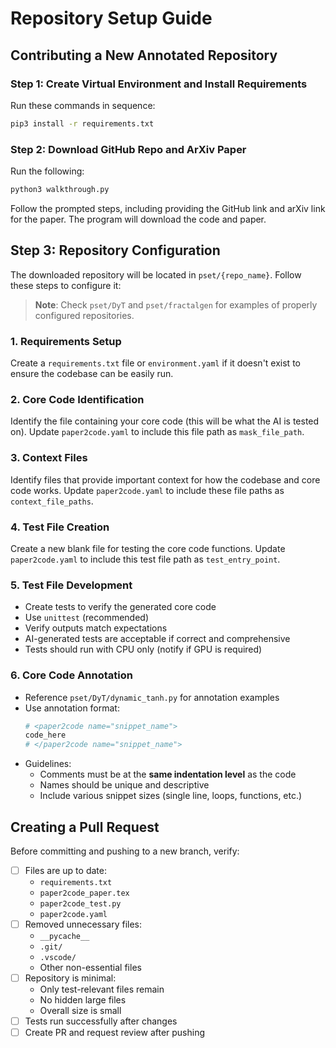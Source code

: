 # Repository Setup Guide

## Contributing a New Annotated Repository

### Step 1: Create Virtual Environment and Install Requirements

Run these commands in sequence:
```bash
pip3 install -r requirements.txt
```

### Step 2: Download GitHub Repo and ArXiv Paper
Run the following:
```bash
python3 walkthrough.py
```
Follow the prompted steps, including providing the GitHub link and arXiv link for the paper. The program will download the code and paper.

## Step 3: Repository Configuration

The downloaded repository will be located in `pset/{repo_name}`. Follow these steps to configure it:

> **Note**: Check `pset/DyT` and `pset/fractalgen` for examples of properly configured repositories.

### 1. Requirements Setup
Create a `requirements.txt` file or `environment.yaml` if it doesn't exist to ensure the codebase can be easily run.

### 2. Core Code Identification
Identify the file containing your core code (this will be what the AI is tested on). Update `paper2code.yaml` to include this file path as `mask_file_path`.

### 3. Context Files
Identify files that provide important context for how the codebase and core code works. Update `paper2code.yaml` to include these file paths as `context_file_paths`.

### 4. Test File Creation
Create a new blank file for testing the core code functions. Update `paper2code.yaml` to include this test file path as `test_entry_point`.

### 5. Test File Development
- Create tests to verify the generated core code
- Use `unittest` (recommended)
- Verify outputs match expectations
- AI-generated tests are acceptable if correct and comprehensive
- Tests should run with CPU only (notify if GPU is required)

### 6. Core Code Annotation
- Reference `pset/DyT/dynamic_tanh.py` for annotation examples
- Use annotation format:
  ```python
  # <paper2code name="snippet_name">
  code_here
  # </paper2code name="snippet_name">
  ```
- Guidelines:
  - Comments must be at the **same indentation level** as the code
  - Names should be unique and descriptive
  - Include various snippet sizes (single line, loops, functions, etc.)

## Creating a Pull Request

Before committing and pushing to a new branch, verify:

- [ ] Files are up to date:
  - `requirements.txt`
  - `paper2code_paper.tex`
  - `paper2code_test.py`
  - `paper2code.yaml`
- [ ] Removed unnecessary files:
  - `__pycache__`
  - `.git/`
  - `.vscode/`
  - Other non-essential files
- [ ] Repository is minimal:
  - Only test-relevant files remain
  - No hidden large files
  - Overall size is small
- [ ] Tests run successfully after changes
- [ ] Create PR and request review after pushing